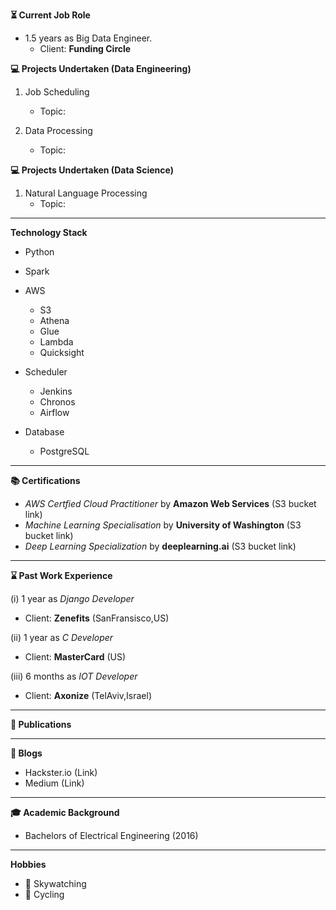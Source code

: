 **:hourglass_flowing_sand: Current Job Role**
- 1.5 years as Big Data Engineer. 
  - Client: **Funding Circle**

**:computer: Projects Undertaken (Data Engineering)**
1. Job Scheduling
    - Topic:

2. Data Processing
    - Topic:

**:computer: Projects Undertaken (Data Science)**
1. Natural Language Processing
    - Topic:

------------------------------------

**Technology Stack**
- Python

- Spark

- AWS 
   - S3
   - Athena
   - Glue
   - Lambda
   - Quicksight
   
- Scheduler
    - Jenkins
    - Chronos
    - Airflow
    
- Database
  - PostgreSQL

------------------------------------

**:books: Certifications**
- _AWS Certfied Cloud Practitioner_ by **Amazon Web Services** (S3 bucket link)
- _Machine Learning Specialisation_ by **University of Washington** (S3 bucket link)
- _Deep Learning Specialization_ by **deeplearning.ai** (S3 bucket link)

------------------------------------

**:hourglass: Past Work Experience**

(i) 1 year as _Django Developer_ 
  - Client: **Zenefits** (SanFransisco,US)
  
(ii) 1 year as _C Developer_ 
  - Client: **MasterCard** (US)
  
(iii) 6 months as _IOT Developer_ 
  - Client: **Axonize** (TelAviv,Israel)

------------------------------------

**:page_facing_up: Publications**

------------------------------------

**:memo: Blogs**
- Hackster.io (Link)
- Medium (Link)

------------------------------------

**:mortar_board: Academic Background**
- Bachelors of Electrical Engineering (2016)

------------------------------------

**Hobbies**

- :telescope: Skywatching
- :bicyclist: Cycling

